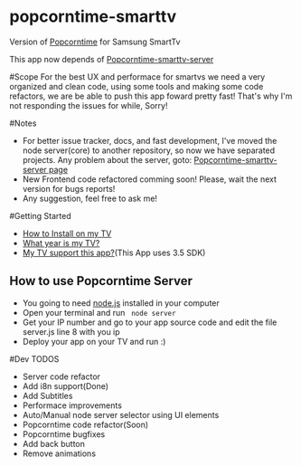 popcorntime-smarttv
===================

Version of [Popcorntime](https://github.com/popcorn-official/popcorn-app) for Samsung SmartTv

This app now depends of [Popcorntime-smarttv-server](https://github.com/raphaelluchini/popcorntime-smarttv-server)

#Scope
For the best UX and performace for smartvs we need a very organized and clean code, using some tools and making some code refactors, we are be able to push this app foward pretty fast! That's why I'm not responding the issues for while, Sorry!

#Notes
- For better issue tracker, docs, and fast development, I've moved the node server(core) to another repository, so now we have separated projects. Any problem about the server, goto: [Popcorntime-smarttv-server page](https://github.com/raphaelluchini/popcorntime-smarttv-server)
- New Frontend code refactored comming soon! Please, wait the next version for bugs reports!
- Any suggestion, feel free to ask me!

#Getting Started

- [How to Install on my TV](https://www.samsungdforum.com/Guide/art00013/index.html#packaging-applications-for-upload)
- [What year is my TV?](http://www.samsung.com/us/support/faq/FAQ00057975/76904/LN46B540P8FXZA)
- [My TV support this app?](http://developer.samsung.com/devices/tv-specs#)(This App uses 3.5 SDK)

## How to use Popcorntime Server

- You going to need [node.js](http://nodejs.org/) installed in your computer
- Open your terminal and run `` node server``
- Get your IP number and go to your app source code and edit the file server.js line 8 with you ip
- Deploy your app on your TV and run :)

#Dev TODOS

- Server code refactor
- Add i8n support(Done)
- Add Subtitles
- Performace improvements
- Auto/Manual node server selector using UI elements
- Popcorntime code refactor(Soon)
- Popcorntime bugfixes
- Add back button
- Remove animations
